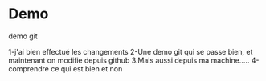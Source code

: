 ﻿# Demo
demo git

1-j'ai bien effectué les changements
2-Une demo git qui se passe bien,
et maintenant on modifie depuis github
3.Mais aussi depuis ma machine.....
4-comprendre ce qui est bien et non


